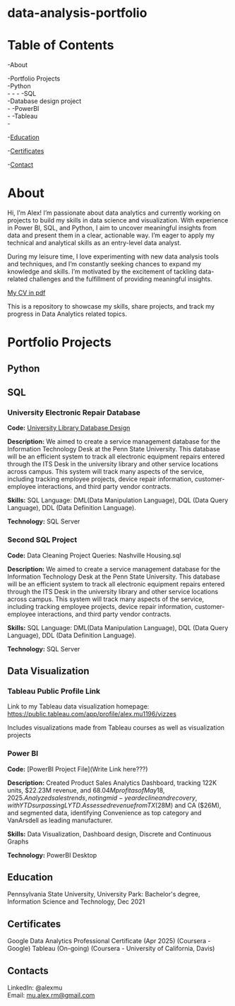 # data-analysis-portfolio

# Table of Contents

-About

-Portfolio Projects <br>
  -Python <br>
    -
    -
    -
  -SQL <br>
    -Database design project <br>
    - 
  -PowerBI <br>
    - 
  -Tableau <br>
    -

-[Education](#education)

-[Certificates](#certificates)

-[Contact](#contacts)

# About

Hi, I’m Alex! I’m passionate about data analytics and currently working on projects to build my skills in data science and visualization. With experience in Power BI, SQL, and Python, I aim to uncover meaningful insights from data and present them in a clear, actionable way. I’m eager to apply my technical and analytical skills as an entry-level data analyst.

During my leisure time, I love experimenting with new data analysis tools and techniques, and I’m constantly seeking chances to expand my knowledge and skills. I’m motivated by the excitement of tackling data-related challenges and the fulfillment of providing meaningful insights.

[My CV in pdf](path/to/your-cv.pdf)

This is a repository to showcase my skills, share projects, and track my progress in Data Analytics related topics.


# Portfolio Projects

## Python





## SQL

### University Electronic Repair Database

**Code:** [University Library Database Design]()

**Description:** We aimed to create a service management database for the Information Technology Desk at the Penn State University. This database will be an efficient system to track all electronic equipment repairs entered through the ITS Desk in the university library and other service locations across campus. This system will track many aspects of the service, including tracking employee projects, device repair information, customer-employee interactions, and third party vendor contracts.

**Skills:** SQL Language: DML(Data Manipulation Language), DQL (Data Query Language), DDL (Data Definition Language).

**Technology:** SQL Server

### Second SQL Project

**Code:** Data Cleaning Project Queries: Nashville Housing.sql

**Description:** We aimed to create a service management database for the Information Technology Desk at the Penn State University. This database will be an efficient system to track all electronic equipment repairs entered through the ITS Desk in the university library and other service locations across campus. This system will track many aspects of the service, including tracking employee projects, device repair information, customer-employee interactions, and third party vendor contracts.

**Skills:** SQL Language: DML(Data Manipulation Language), DQL (Data Query Language), DDL (Data Definition Language).

**Technology:** SQL Server


## Data Visualization

### Tableau Public Profile Link
Link to my Tableau data visualization homepage: https://public.tableau.com/app/profile/alex.mu1196/vizzes

Includes visualizations made from Tableau courses as well as visualization projects


### Power BI

**Code:** [PowerBI Project File](Write Link here???)

**Description:** Created Product Sales Analytics Dashboard, tracking 122K units, $22.23M revenue, and $68.04M profit as of May 18, 2025. Analyzed sales trends, noting mid-year decline and recovery, with YTD surpassing LYTD. Assessed revenue from TX ($28M) and CA ($26M), and segmented data, identifying Convenience as top category and VanArsdell as leading manufacturer.

**Skills:** Data Visualization, Dashboard design, Discrete and Continuous Graphs

**Technology:** PowerBI Desktop


## Education
Pennsylvania State University, University Park: Bachelor's degree, Information Science and Technology, Dec 2021

## Certificates
Google Data Analytics Professional Certificate (Apr 2025) (Coursera - Google)
Tableau (On-going) (Coursera - University of California, Davis)


## Contacts
LinkedIn: @alexmu <br>
Email: mu.alex.rm@gmail.com